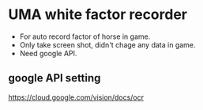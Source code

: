 # UMA white factor recorder

- For auto record factor of horse in game.
- Only take screen shot, didn't chage any data in game.
- Need google API.

## google API setting

https://cloud.google.com/vision/docs/ocr